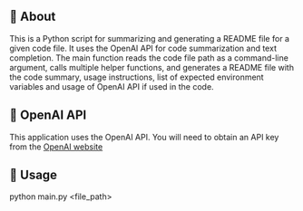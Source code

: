 ## :space_invader: About

This is a Python script for summarizing and generating a README file for a given code file. It uses the OpenAI API for code summarization and text completion. The main function reads the code file path as a command-line argument, calls multiple helper functions, and generates a README file with the code summary, usage instructions, list of expected environment variables and usage of OpenAI API if used in the code.

## :rocket: OpenAI API

This application uses the OpenAI API. You will need to obtain an API key from the [OpenAI website](https://openai.com/)

## :runner:  Usage

python main.py <file_path>





